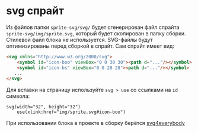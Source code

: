 # svg спрайт

Из файлов папки `sprite-svg/svg/` будет сгенерирован файл спрайта `sprite-svg/img/sprite.svg`, который будет скопирован в папку сборки. Стилевой файл блока не используется. SVG-файлы будут оптимизированы перед сборкой в спрайт. Сам спрайт имеет вид:

```html
<svg xmlns="http://www.w3.org/2000/svg">
    <symbol id="icon-boo" viewBox="0 0 30 30"><path d="..."/></symbol>
    <symbol id="icon-bs" viewBox="0 0 28 28"><path d="..."/></symbol>
   ...
</svg>
```

Для вставки на страницу используйте `svg > use` со ссылками на `id` символа:

```pug
svg(width="32", height="32")
    use(xlink:href="img/sprite.svg#icon-boo")
```

При использовании блока в проекте в сборку берётся <a href="https://www.npmjs.com/package/svg4everybody">svg4everybody</a>
